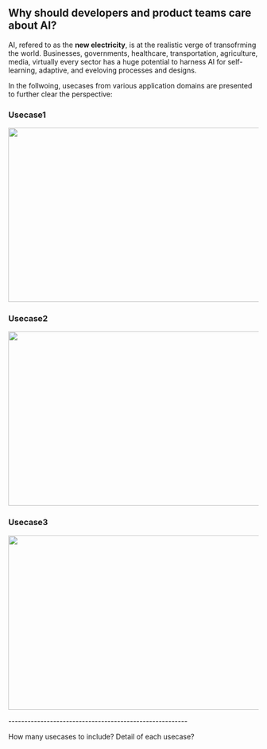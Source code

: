 ## Why should developers and product teams care about AI?
AI, refered to as the **new electricity**, is at the realistic verge of transofrming the world. Businesses, governments, healthcare, transportation, agriculture, media, virtually every sector has a huge potential to harness AI for self-learning, adaptive, and eveloving processes and designs.

In the follwoing, usecases from various application domains are presented to further clear the perspective:

### Usecase1
<p align="center">
<img src="https://user-images.githubusercontent.com/7511849/208298674-d7bc62e0-4e23-4231-9c0e-877199146e2b.png" width="750" height="350" />
</p>

### Usecase2
<p align="center">
<img src="https://user-images.githubusercontent.com/7511849/208298694-b6553d74-b2ba-4de1-9a9c-97211c78c05c.png" width="650" height="350" />
</p>

### Usecase3
<p align="center">
<img src="https://user-images.githubusercontent.com/7511849/208298700-5fb03797-a3ae-4d3c-9a9e-516226a690c6.png" width="750" height="350" />
</p>
--------------------------------------------------------

How many usecases to include?
Detail of each usecase?
